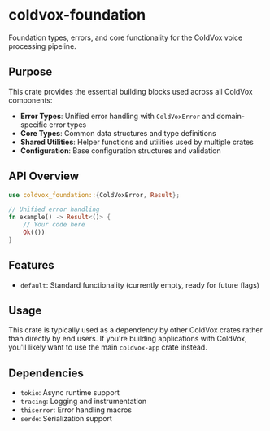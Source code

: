 # coldvox-foundation

Foundation types, errors, and core functionality for the ColdVox voice processing pipeline.

## Purpose

This crate provides the essential building blocks used across all ColdVox components:

- **Error Types**: Unified error handling with `ColdVoxError` and domain-specific error types
- **Core Types**: Common data structures and type definitions
- **Shared Utilities**: Helper functions and utilities used by multiple crates
- **Configuration**: Base configuration structures and validation

## API Overview

```rust
use coldvox_foundation::{ColdVoxError, Result};

// Unified error handling
fn example() -> Result<()> {
    // Your code here
    Ok(())
}
```

## Features

- `default`: Standard functionality (currently empty, ready for future flags)

## Usage

This crate is typically used as a dependency by other ColdVox crates rather than directly by end users. If you're building applications with ColdVox, you'll likely want to use the main `coldvox-app` crate instead.

## Dependencies

- `tokio`: Async runtime support
- `tracing`: Logging and instrumentation
- `thiserror`: Error handling macros
- `serde`: Serialization support
